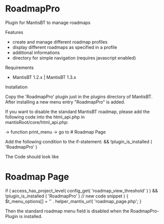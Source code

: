 # RoadmapPro

Plugin for MantisBT to manage roadmaps

Features

+ create and manage different roadmap profiles
+ display different roadmaps as specified in a profile
+ additional informations
+ directory for simple navigation (requires javascript enabled)

Requirements

+ MantisBT 1.2.x | MantisBT 1.3.x

Installation

  Copy the 'RoadmapPro' plugin just in the plugins directory of MantisBT. After installing a new menu entry "RoadmapPro" is added.

  If you want to disable the standard MantisBT roadmap, please add the following code into the html_api.php in  
  mantisRoot/core/html_api.php:  
 
  -> function print_menu -> go to # Roadmap Page  
 
  Add the following condition to the if-statement: && !plugin_is_installed ( 'RoadmapPro' )  

  The Code should look like

  # Roadmap Page
  if ( access_has_project_level( config_get( 'roadmap_view_threshold' ) ) 
       && !plugin_is_installed ( 'RoadmapPro' )  // new code snippet
     ) 
  {
     $t_menu_options[] = '' . helper_mantis_url( 'roadmap_page.php';
  }
 
  Then the standard roadmap menu field is disabled when the RoadmapPro-Plugin is installed. 
